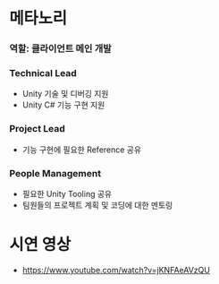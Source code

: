 # 메타노리
### 역할: 클라이언트 메인 개발
### Technical Lead
  - Unity 기술 및 디버깅 지원
  - Unity C# 기능 구현 지원
### Project Lead
  - 기능 구현에 필요한 Reference 공유
### People Management
  - 필요한 Unity Tooling 공유
  - 팀원들의 프로젝트 계획 및 코딩에 대한 멘토링
  

# 시연 영상
 * https://www.youtube.com/watch?v=jKNFAeAVzQU

